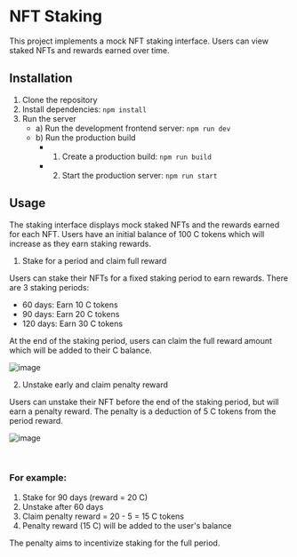 # NFT Staking

This project implements a mock NFT staking interface. Users can view staked NFTs and rewards earned over time.

## Installation

1. Clone the repository
2. Install dependencies: `npm install`
3. Run the server
   - a) Run the development frontend server: `npm run dev`
   - b) Run the production build
     - 1. Create a production build: `npm run build`
     - 2. Start the production server: `npm run start`

## Usage

The staking interface displays mock staked NFTs and the rewards earned for each NFT. Users have an initial balance of 100 C tokens which will increase as they earn staking rewards.

1. Stake for a period and claim full reward

Users can stake their NFTs for a fixed staking period to earn rewards. There are 3 staking periods:

- 60 days: Earn 10 C tokens
- 90 days: Earn 20 C tokens
- 120 days: Earn 30 C tokens

At the end of the staking period, users can claim the full reward amount which will be added to their C balance.

![image](https://github.com/0xanonymeow/nft-staking/assets/131508930/1b8ca17f-d55f-46f6-8987-1ebda7387445)


2. Unstake early and claim penalty reward

Users can unstake their NFT before the end of the staking period, but will earn a penalty reward. The penalty is a deduction of 5 C tokens from the period reward.

![image](https://github.com/0xanonymeow/nft-staking/assets/131508930/f38c0c6c-a660-44a7-a084-18711adf2535)

<br />

### For example:

1. Stake for 90 days (reward = 20 C)
2. Unstake after 60 days
3. Claim penalty reward = 20 - 5 = 15 C tokens
4. Penalty reward (15 C) will be added to the user's balance

The penalty aims to incentivize staking for the full period.
